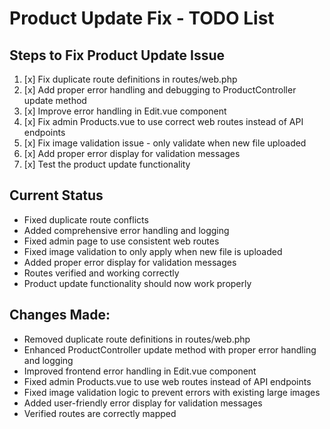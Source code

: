 # Product Update Fix - TODO List

## Steps to Fix Product Update Issue

1. [x] Fix duplicate route definitions in routes/web.php
2. [x] Add proper error handling and debugging to ProductController update method
3. [x] Improve error handling in Edit.vue component
4. [x] Fix admin Products.vue to use correct web routes instead of API endpoints
5. [x] Fix image validation issue - only validate when new file uploaded
6. [x] Add proper error display for validation messages
7. [x] Test the product update functionality

## Current Status
- Fixed duplicate route conflicts
- Added comprehensive error handling and logging
- Fixed admin page to use consistent web routes
- Fixed image validation to only apply when new file is uploaded
- Added proper error display for validation messages
- Routes verified and working correctly
- Product update functionality should now work properly

## Changes Made:
- Removed duplicate route definitions in routes/web.php
- Enhanced ProductController update method with proper error handling and logging
- Improved frontend error handling in Edit.vue component
- Fixed admin Products.vue to use web routes instead of API endpoints
- Fixed image validation logic to prevent errors with existing large images
- Added user-friendly error display for validation messages
- Verified routes are correctly mapped

